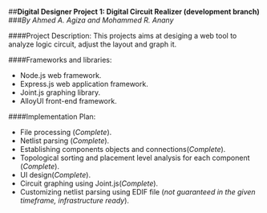 ##**Digital Designer Project 1: Digital Circuit Realizer (development branch)**
###*By Ahmed A. Agiza and Mohammed R. Anany*

####Project Description:
This projects aims at desiging a web tool to analyze logic circuit, adjust the layout and graph it.


####Frameworks and libraries:
* Node.js web framework.
* Express.js web application framework.
* Joint.js graphing library.
* AlloyUI front-end framework.

####Implementation Plan:
* File processing (*Complete*).
* Netlist parsing (*Complete*).
* Establishing components objects and connections(*Complete*).
* Topological sorting and placement level analysis for each component (*Complete*).
* UI design(*Complete*).
* Circuit graphing using Joint.js(*Complete*).
* Customizing netlist parsing using EDIF file (*not guaranteed in the given timeframe, infrastructure ready*).


